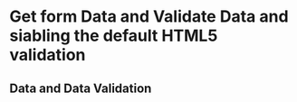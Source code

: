 # Get form Data and Validate Data and siabling the default HTML5 validation
## Data and Data Validation
